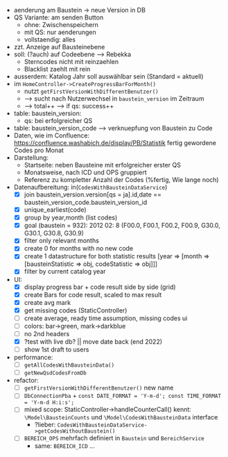 - aenderung am Baustein -> neue Version in DB
- QS Variante: am senden Button
    - ohne: Zwischenspeichern
    - mit QS: nur aenderungen
    - vollstaendig: alles
- zzt. Anzeige auf Bausteinebene
- soll: (?auch) auf Codeebene --> Rebekka
    - Sterncodes nicht mit reinzaehlen
    - Blacklist zaehlt mit rein
- ausserdem: Katalog Jahr soll auswählbar sein (Standard = aktuell)
- im `HomeController->CreateProgressBarForMonth()`
    - nutzt `getFirstVersionWithDifferentBenutzer()`
    - --> sucht nach Nutzerwechsel in `baustein_version` im Zeitraum 
    - --> total++ --> if qs: success++ 
- table: baustein_version:
    - qs: bei erfolgreicher QS
- table: baustein_version_code --> verknuepfung von Baustein zu Code
- Daten, wie im Confluence: https://confluence.washabich.de/display/PB/Statistik fertig gewordene Codes pro Monat
- Darstellung: 
    - Startseite: neben Bausteine mit erfolgreicher erster QS
    - Monatsweise, nach ICD und OPS gruppiert
    - Referenz zu kompletter Anzahl der Codes (%fertig, Wie lange noch)
- Datenaufbereitung: in(`CodesWithBausteinDataService`)
    - [X] join baustein_version.version[qs = ja].id,date == baustein_version_code.baustein_version_id 
    - [X] unique_earliest(code)
    - [X] group by year,month (list codes)
    - [X] goal (baustein = 932):  2012 02: 8 (F00.0, F00.1, F00.2, F00.9, G30.0, G30.1, G30.8, G30.9)
    - [X] filter only relevant months
    - [X] create 0 for months with no new code
    - [X] create 1 datastructure for both statistic results [year => [month => [bausteinStatistic => obj, codeStatistic => obj]]]
    - [X] filter by current catalog year
- UI:
    - [X] display progress bar + code result side by side (grid)
    - [X] create Bars for code result, scaled to max result
    - [X] create avg mark
    - [X] get missing codes (StaticController)
    - [ ] create average, ready time assumption, missing codes ui
    - [ ] colors: bar->green, mark->darkblue
    - [ ] no 2nd headers
    - [X] ?test with live db? || move date back (end 2022)
    - [ ] show 1st draft to users
- performance:
    - [ ] `getAllCodesWithBausteinData()`
    - [ ] `getNewQsdCodesFromDb`
- refactor: 
    - [ ] `getFirstVersionWithDifferentBenutzer()` new name
    - [ ] `DbConnectionPba` + `const DATE_FORMAT = 'Y-m-d'; const TIME_FORMAT = 'Y-m-d H:i:s';`
    - [ ] mixed scope: StaticController->handleCounterCall() kennt: `\Model\BausteinCounts` und `\Model\CodesWithBausteinData` interface
        - ?lieber: `CodesWithBausteinDataService->getCodesWithoutBaustein()`
    - [ ] `BEREICH_OPS` mehrfach definiert in `Baustein` und `BereichService`
        - same: `BEREICH_ICD` ...